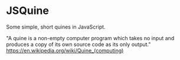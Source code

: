 # JSQuine
Some simple, short quines in JavaScript.

"A quine is a non-empty computer program which takes no input and produces a copy of its own source code as its only output."
https://en.wikipedia.org/wiki/Quine_(computing)
